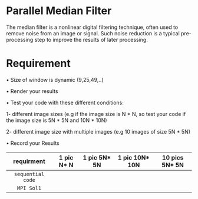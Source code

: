# Parallel Median Filter
The median filter is a nonlinear digital filtering technique, often used to remove 
noise from an image or signal. Such noise reduction is a typical pre-processing 
step to improve the results of later processing.

# Requirement
• Size of window is dynamic (9,25,49,..)

• Render your results

• Test your code with these different conditions:

   1- different image sizes (e.g if the image size is N * N, so test your code if the image size is 5N * 5N and 10N * 10N)
  
   2- different image size with multiple images (e.g 10 images of size 5N * 5N)
  
• Record your Results

| requirment        |    1 pic N* N   | 1 pic 5N* 5N    | 1 pic 10N* 10N  | 10 pics 5N* 5N |    
| :---------------: | :-------------: | :-------------: | :-------------: | :------------: | 
| `sequential code` |                 |                 |                 |                |
| `MPI Sol1`        |                 |                 |                 |                |

